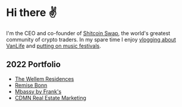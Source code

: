 # Hi there ✌️

I'm the CEO and co-founder of [Shitcoin Swap](https://www.shitcoinswap.com), the world's greatest community of crypto traders. In my spare time I enjoy [vlogging about VanLife](https://youtube.com/@stefanbuhrmester) and [putting on music festivals](https://twitch.tv/opendjbooth).

## 2022 Portfolio

- [The Wellem Residences](https://www.thewellemresidences.com)
- [Remise Bonn](https://www.remise-bonn.de)
- [Mbassy by Frank's](https://www.mbassybyfranks.com)
- [CDMN Real Estate Marketing](https://cdmn.netlify.app)
